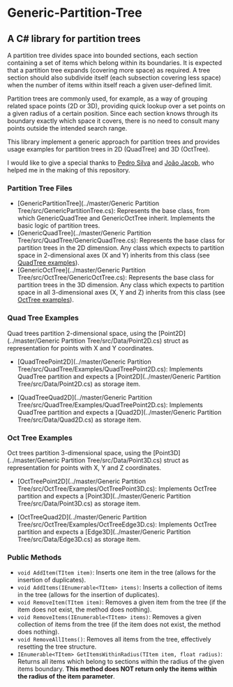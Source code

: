 

# Generic-Partition-Tree

## A C# library for partition trees

A partition tree divides space into bounded sections, each section containing a set of items which belong within its boundaries.
It is expected that a partition tree expands (covering more space) as required. A tree section should also subdivide itself (each subsection covering less space) when the number of items within itself reach a given user-defined limit.

Partition trees are commonly used, for example, as a way of grouping related space points (2D or 3D), providing quick lookup over a set points on a given radius of a certain position. Since each section knows through its boundary exactly which space it covers, there is no need to consult many points outside the intended search range.

This library implement a generic approach for partition trees and provides usage examples for partition trees in 2D (QuadTree) and 3D (OctTree).

I would like to give a special thanks to [Pedro Silva](https://github.com/DeadalusVIII) and [João Jacob](https://github.com/kubinha), who helped me in the making of this repository.

### Partition Tree Files

* [GenericPartitionTree](../master/Generic Partition Tree/src/GenericPartitionTree.cs): Represents the base class, from which GenericQuadTree and GenericOctTree inherit. Implements the basic logic of partition trees.
* [GenericQuadTree](../master/Generic Partition Tree/src/QuadTree/GenericQuadTree.cs): Represents the base class for partition trees in the 2D dimension. Any class which expects to partition space in 2-dimensional axes (X and Y) inherits from this class (see [QuadTree examples](#Quad-Tree-Examples)).
* [GenericOctTree](../master/Generic Partition Tree/src/OctTree/GenericOctTree.cs): Represents the base class for partition trees in the 3D dimension. Any class which expects to partition space in all 3-dimensional axes (X, Y and Z) inherits from this class (see [OctTree examples](#Oct-Tree-Examples)).

### Quad Tree Examples

Quad trees partition 2-dimensional space, using the [Point2D](../master/Generic Partition Tree/src/Data/Point2D.cs) struct as representation for points with X and Y coordinates.

* [QuadTreePoint2D](../master/Generic Partition Tree/src/QuadTree/Examples/QuadTreePoint2D.cs): Implements QuadTree partition and expects a [Point2D](../master/Generic Partition Tree/src/Data/Point2D.cs) as storage item.

* [QuadTreeQuad2D](../master/Generic Partition Tree/src/QuadTree/Examples/QuadTreePoint2D.cs): Implements QuadTree partition and expects a [Quad2D](../master/Generic Partition Tree/src/Data/Quad2D.cs) as storage item.

### Oct Tree Examples

Oct trees partition 3-dimensional space, using the [Point3D](../master/Generic Partition Tree/src/Data/Point3D.cs) struct as representation for points with X, Y and Z coordinates.

* [OctTreePoint2D](../master/Generic Partition Tree/src/OctTree/Examples/OctTreePoint3D.cs): Implements OctTree partition and expects a [Point3D](../master/Generic Partition Tree/src/Data/Point3D.cs) as storage item.

* [OctTreeQuad2D](../master/Generic Partition Tree/src/OctTree/Examples/OctTreeEdge3D.cs): Implements OctTree partition and expects a [Edge3D](../master/Generic Partition Tree/src/Data/Edge3D.cs) as storage item.

### Public Methods

* `void AddItem(TItem item)`: Inserts one item in the tree (allows for the insertion of duplicates).
* `void AddItems(IEnumerable<TItem> items)`: Inserts a collection of items in the tree (allows for the insertion of duplicates).
* `void RemoveItem(TItem item)`: Removes a given item from the tree (if the item does not exist, the method does nothing).
* `void RemoveItems(IEnumerable<TItem> items)`: Removes a given collection of items from the tree (if the item does not exist, the method does nothing).
* `void RemoveAllItems()`: Removes all items from the tree, effectively resetting the tree structure.
* `IEnumerable<TItem> GetItemsWithinRadius(TItem item, float radius)`: Returns all items which belong to sections within the radius of the given items boundary. **This method does NOT return only the items within the radius of the item parameter**.
